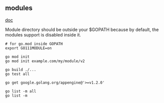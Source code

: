 modules
-

[doc](https://github.com/golang/go/wiki/Modules)

Module directory should be outside your $GOPATH
because by default, the modules support is disabled inside it.

````
# for go.mod inside GOPATH
export GO111MODULE=on

go mod init
go mod init example.com/my/module/v2

go build ./...
go test all

go get google.golang.org/appengine@'>=v1.2.0'

go list -m all
go list -m
````
